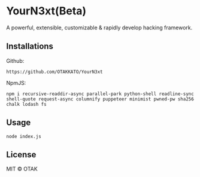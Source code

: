 # YourN3xt(Beta)
A powerful, extensible, customizable & rapidly develop hacking framework.

## Installations
Github:
```
https://github.com/OTAKKATO/YourN3xt
```

NpmJS:
```
npm i recursive-readdir-async parallel-park python-shell readline-sync shell-quote request-async columnify puppeteer minimist pwned-pw sha256 chalk lodash fs
```

## Usage
```
node index.js
```

## License
MIT © OTAK